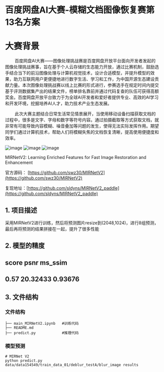 # 百度网盘AI大赛-模糊文档图像恢复赛第13名方案

# 大赛背景  
&nbsp;&nbsp;&nbsp;&nbsp;&nbsp;&nbsp;&nbsp;&nbsp;百度网盘AI大赛——图像处理挑战赛是百度网盘开放平台面向开发者发起的图像处理挑战赛事，旨在基于个人云存储的生态能力开放，通过比赛机制，鼓励选手结合当下的前沿图像处理与计算机视觉技术，设计合适模型，并提升模型的效果，助力互联网用户更便捷地进行数字生活、学习和工作，为中国开源生态建设贡献力量。本次图像处理挑战赛以线上比赛的形式进行，参赛选手在规定时间内提交基于评测数据集产出的结果文件，榜单排名靠前并通过代码复查的队伍可获得高额奖金。百度网盘开放平台致力于为全球AI开发者和爱好者提供专业、高效的AI学习和开发环境，挖掘培养AI人才，助力技术产业生态发展。  

&nbsp;&nbsp;&nbsp;&nbsp;&nbsp;&nbsp;&nbsp;&nbsp;此次大赛主题结合日常生活常见情景展开，当使用移动设备扫描获取文档的过程中，很多是文字、字母和数字等符号内容。通过拍摄截取等方式获取文档，就非常有可能导致内容模糊、噪音叠加等问题的发生，使得无法实际发挥作用。期望同学们通过计算机技术，帮助人们将模糊失焦的文档恢复清晰，提高使用便捷度和效率。  


![image](https://user-images.githubusercontent.com/82042336/198624611-f413c196-cf50-4ff9-ac46-c586d91091ee.png)
![image](https://user-images.githubusercontent.com/82042336/198624841-942524f7-c7a2-4fdc-8b36-2e2225264ddf.png)
![image](https://user-images.githubusercontent.com/82042336/198625213-f5c82efc-f7a4-4764-8488-f814e9cd36ff.png)


MIRNetV2: Learning Enriched Features for Fast Image Restoration and Enhancement  

官方源码： [https://github.com/swz30/MIRNetV2](https://github.com/swz30/MIRNetV2)

复现地址：[https://github.com/sldyns/MIRNetV2_paddle](https://github.com/sldyns/MIRNetV2_paddle)

## 1. 项目描述

采用MIRNetV2进行训练，然后将预测图片resize到(2048,1024)，进行8组预测，最后再将预测的结果拼接在一起，提升了很多性能

## 2. 模型的精度

## score	    psnr	        ms_ssim		
## 0.57	      20.32433	    0.93676	

## 3. 文件结构

### 文件结构

```
├── main_MIRNetV2.ipynb   #训练代码
├── README.md
├── predict.py            #推理代码
```

### 模型预测

```shell
# MIRNet V2
python predict.py data/data154549/train_data_01/deblur_testA/blur_image results
```


